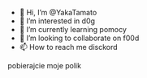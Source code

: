 - 👋 Hi, I’m @YakaTamato
- 👀 I’m interested in d0g
- 🌱 I’m currently learning pomocy
- 💞️ I’m looking to collaborate on f00d
- 📫 How to reach me disckord

<!---
YakaTamato/YakaTamato is a ✨ special ✨ repository because its `README.md` (this file) appears on your GitHub profile.
You can click the Preview link to take a look at your changes.
--->

pobierajcie moje polik
